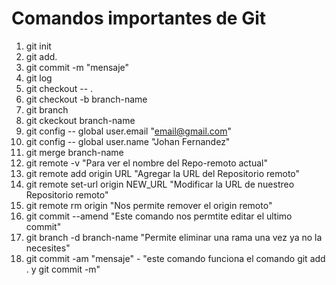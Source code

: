 # Comandos importantes de Git

1. git init
2. git add. 
3. git commit -m "mensaje"
4. git log 
5. git checkout -- .
6. git checkout -b branch-name
7. git branch
8. git ckeckout branch-name
9. git config -- global user.email "email@gmail.com"
10. git config -- global user.name "Johan Fernandez"
11. git merge branch-name
12. git remote -v  "Para ver el nombre del Repo-remoto actual"
13. git remote add origin URL "Agregar la URL del Repositorio remoto"
14. git remote set-url origin NEW_URL "Modificar la URL de nuestreo Repositorio remoto"
15. git remote rm origin "Nos permite remover el origin remoto"
16. git commit --amend "Este comando nos permtite editar el ultimo commit"
17. git branch -d branch-name "Permite eliminar una rama una vez ya no la necesites"
18. git commit -am "mensaje" - "este comando funciona el comando git add . y git commit -m"